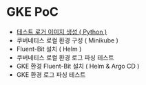 # GKE PoC
- [테스트 로거 이미지 생성 ( Python )](test_app/)
- 쿠버네티스 로컬 환경 구성 ( Minikube )
- Fluent-Bit 설치 ( Helm )
- 쿠버네티스 로컬 환경 로그 파싱 테스트
- GKE 환경 Fluent-Bit 설치 ( Helm & Argo CD )
- GKE 환경 로그 파싱 테스트